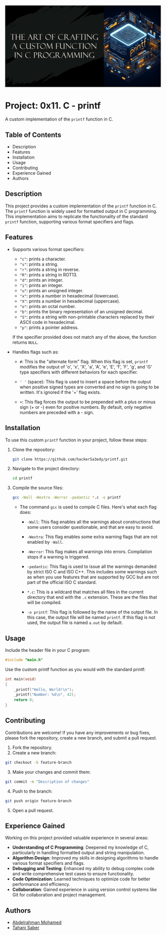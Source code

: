 ![Printf](./printf.png)

# Project: 0x11. C - printf

A custom implementation of the `printf` function in C.

## Table of Contents

- Description
- Features
- Installation
- Usage
- Contributing
- Experience Gained
- Authors

## Description

This project provides a custom implementation of the `printf` function in C. The `printf` function is widely used for formatted output in C programming. This implementation aims to replicate the functionality of the standard `printf` function, supporting various format specifiers and flags.

## Features

- Supports various format specifiers:
    - `"c"`: prints a character.
    - `"s"`: prints a string.
    - `"r"`: prints a string in reverse.
    - `"R"`: prints a string in ROT13.
    - `"d"`: prints an integer.
    - `"i"`: prints an integer.
    - `"u"`: prints an unsigned integer.
    - `"x"`: prints a number in hexadecimal (lowercase).
    - `"X"`: prints a number in hexadecimal (uppercase).
    - `"o"`: prints an octal number.
    - `"b"`: prints the binary representation of an unsigned decimal.
    - `"S"`: prints a string with non-printable characters replaced by their ASCII code in hexadecimal.
    - `"p"`: prints a pointer address.

    If the specifier provided does not match any of the above, the function returns `NULL`.

- Handles flags such as:
    - `#`: This is the "alternate form" flag. When this flag is set, `printf` modifies the output of 'o', 'x', 'X', 'a', 'A', 'e', 'E', 'f', 'F', 'g', and 'G' type specifiers with different behaviors for each specifier.

    - `' '` (space): This flag is used to insert a space before the output when positive signed types are converted and no sign is going to be written. It's ignored if the '+' flag exists.

    - `+`: This flag forces the output to be prepended with a plus or minus sign (+ or -) even for positive numbers. By default, only negative numbers are preceded with a - sign.

## Installation

To use this custom `printf` function in your project, follow these steps:

1. Clone the repository:
    ```sh
    git clone https://github.com/hackerSa3edy/printf.git
    ```

2. Navigate to the project directory:
    ```sh
    cd printf
    ```

3. Compile the source files:
    ```sh
    gcc -Wall -Wextra -Werror -pedantic *.c -o printf
    ```

    - The command `gcc` is used to compile C files. Here's what each flag does:

        - `-Wall`: This flag enables all the warnings about constructions that some users consider questionable, and that are easy to avoid.

        - `-Wextra`: This flag enables some extra warning flags that are not enabled by `-Wall`.

        - `-Werror`: This flag makes all warnings into errors. Compilation stops if a warning is triggered.

        - `-pedantic`: This flag is used to issue all the warnings demanded by strict ISO C and ISO C++. This includes some warnings such as when you use features that are supported by GCC but are not part of the official ISO C standard.

        - `*.c`: This is a wildcard that matches all files in the current directory that end with the `.c` extension. These are the files that will be compiled.

        - `-o printf`: This flag is followed by the name of the output file. In this case, the output file will be named `printf`. If this flag is not used, the output file is named `a.out` by default.


## Usage

Include the header file in your C program:
```c
#include "main.h"
```

Use the custom printf function as you would with the standard printf:
```c
int main(void)
{
    _printf("Hello, World!\n");
    _printf("Number: %d\n", 42);
    return 0;
}
```

## Contributing
Contributions are welcome! If you have any improvements or bug fixes, please fork the repository, create a new branch, and submit a pull request.

1. Fork the repository.
2. Create a new branch:
```bash
git checkout -b feature-branch
```

3. Make your changes and commit them:
```bash
git commit -m "Description of changes"
```

4. Push to the branch:
```bash
git push origin feature-branch
```

5. Open a pull request.

## Experience Gained
Working on this project provided valuable experience in several areas:

- **Understanding of C Programming**: Deepened my knowledge of C, particularly in handling formatted output and string manipulation.
- **Algorithm Design**: Improved my skills in designing algorithms to handle various format specifiers and flags.
- **Debugging and Testing**: Enhanced my ability to debug complex code and write comprehensive test cases to ensure functionality.
- **Code Optimization**: Learned techniques to optimize code for better performance and efficiency.
- **Collaboration**: Gained experience in using version control systems like Git for collaboration and project management.

## Authors
- [Abdelrahman Mohamed](https://github.com/hackerSa3edy)
- [Tahani Saber](https://github.com/Tahani-Saber)
